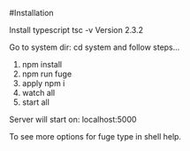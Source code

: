 #Installation

Install typescript
tsc -v
Version 2.3.2

Go to system dir: cd system and follow steps...

1. npm install
2. npm run fuge
3. apply npm i
4. watch all
5. start all

Server will start on: localhost:5000

To see more options for fuge type in shell help.